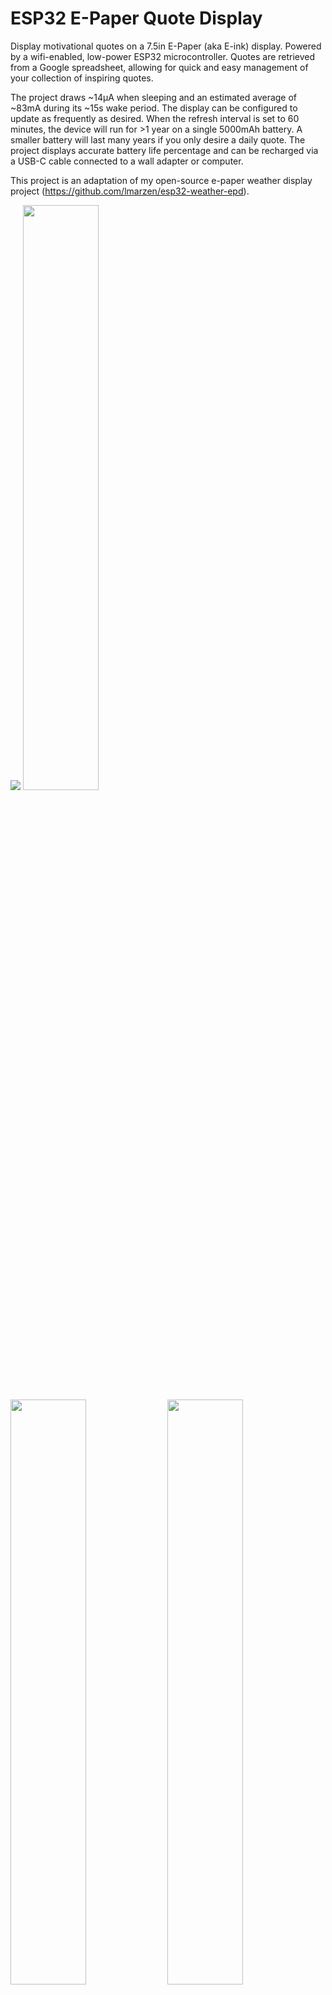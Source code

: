 # ESP32 E-Paper Quote Display

Display motivational quotes on a 7.5in E-Paper (aka E-ink) display. Powered by a wifi-enabled, low-power ESP32 microcontroller. Quotes are retrieved from a Google spreadsheet, allowing for quick and easy management of your collection of inspiring quotes.

The project draws ~14μA when sleeping and an estimated average of ~83mA during its ~15s wake period. The display can be configured to update as frequently as desired. When the refresh interval is set to 60 minutes, the device will run for >1 year on a single 5000mAh battery. A smaller battery will last many years if you only desire a daily quote. The project displays accurate battery life percentage and can be recharged via a USB-C cable connected to a wall adapter or computer.

This project is an adaptation of my open-source e-paper weather display project (https://github.com/lmarzen/esp32-weather-epd).

<p float="left">
  <img src="showcase/assembled-demo-rohn-front.jpg" />
  <img src="showcase/assembled-demo-side.jpg" width="49%" />
  <img src="showcase/assembled-demo-back.jpg" width="49%" />
  <img src="showcase/assembled-demo-bottom-cover.jpg" width="49%" />
  <img src="showcase/assembled-demo-bottom-cover-removed.jpg" width="49%" />
</p>

I made a small stand by hollowing out a piece of wood from the bottom. On the back, I used a short USB extension cable so that I can charge the battery without needing to remove the components from the stand. I also wired a small reset button to refresh the display manually. Additionally, I 3d printed a cover for the bottom, which is held on by magnets. The E-paper screen is very thin, so I used a thin piece of acrylic to support it.

## Features

Quotes are managed through a google spreadsheet.

The reset button can be used to manually cycle to the next quote.

Multiple quote selection options,

- Random - Choose a quote completely at random.
- Shuffle - Displays each quote once before shuffling them.
- Iterative - Loops through the quotes in order.

Quotes are automatically scaled to fit the screen optimally.

Alignment and font for quotes and authors can be controlled independently.

Support for multiple fonts, I have included a number of open-source fonts. If you want to add more, see [fonts/README](fonts/README).

Use different fonts depending on the length of the quote, or use the same font all around. Up to you!

Here are a handful of examples:

<p float="left">
  <img src="showcase/assembled-demo-example-front.jpg" width="24%" />
  <img src="showcase/assembled-demo-goforth-front.jpg" width="24%" />
  <img src="showcase/assembled-demo-nintendo-front.jpg" width="24%" />
  <img src="showcase/assembled-demo-williams-front.jpg" width="24%" />
</p>

## Setup Guide

### Hardware

7.5inch (800×480) E-Ink Display w/ HAT for Raspberry Pi, SPI interface

- Advantages of E-Paper
  - Ultra Low Power Consumption - E-Paper (or E-Ink) displays are ideal for low-power applications that do not require frequent display refreshes. E-Paper displays only draw power when refreshing the display and do not have a backlight. Images will remain on the screen even when power is removed.

- Limitations of E-Paper:
  - Colors - E-Paper has traditionally been limited to just black and white, but in recent years 3-color E-Paper screens have started showing up.

  - Refresh Times and Ghosting - E-Paper displays are highly susceptible to ghosting effects if refreshed too quickly. To avoid this, E-Paper displays often take a few seconds to refresh(4s for the unit used in this project) and will alternate between black and white a few times, which can be distracting.


- https://www.waveshare.com/product/7.5inch-e-paper-hat.htm (800x480, 7.5inch E-Ink display, Black/White)

- Note that this project also now supports this 3-color panel as well. Some elements will be drawn with an accent color, at the cost of a longer refresh sequence. https://www.waveshare.com/product/7.5inch-e-paper-hat-b.htm (800x480, 7.5inch E-Ink display, Red/Black/White)


FireBeetle 2 ESP32-E Microcontroller

- Why the ESP32?

  - Onboard WiFi.

  - 520kB of RAM and 4MB of FLASH, enough to store lots of fonts.

  - Low power consumption.

  - Small size, many small development boards available.

- Why the FireBeetle 2 ESP32-E

  - Drobot's FireBeetle ESP32 models are optimized for low-power consumption (https://diyi0t.com/reduce-the-esp32-power-consumption/). The Drobot's FireBeetle 2 ESP32-E variant offers USB-C, but older versions of the board with Mirco-USB would work fine too.

  - Firebeelte ESP32 models include onboard charging circuitry for a 3.7v lithium-ion(LiPo) battery.

  - FireBeetle ESP32 models include onboard circuitry to monitor battery voltage of a battery connected to its JST-PH2.0 connector.


- https://www.dfrobot.com/product-2195.html


3.7V Lipo Battery w/ 2 Pin JST Connector


- Size is up to you. I used a 10000mah battery so that the device can operate on a single charge for >1 year.


- The battery can be charged by plugging the FireBeetle ESP32 into the wall via the USB-C connector while the battery is plugged into the ESP32's JST connector.

  > **Warning**
  > The polarity of JST-PH2.0 connectors is not standardized! You may need to swap the order of the wires in the connector.


### Wiring

Pin connections are defined in config.cpp.

If you are using the FireBeetle 2 ESP32-E, you can use the connections I used or change them how you would like.

IMPORTANT: The E-Paper Driver Hat has two physical switches that MUST be set correctly for the display to work.

- Display Config: Set switch to position B.

- Interface Config: Set switch to position 0.

Cut the low power pad for even longer battery life.

- From https://wiki.dfrobot.com/FireBeetle_Board_ESP32_E_SKU_DFR0654

  > Low Power Pad: This pad is specially designed for low power consumption. It is connected by default. You can cut off the thin wire in the middle with a knife to disconnect it. After disconnection, the static power consumption can be reduced by 500 μA. The power consumption can be reduced to 13 μA after controlling the maincontroller enter the sleep mode through the program. Note: when the pad is disconnected, you can only drive RGB LED light via the USB Power supply.

<p float="left">
  <img src="showcase/wiring_diagram.png" width="66%" />
</p>


### Configuration, Compilation, and Upload

Clone this repository or download and extract the .zip.

Google Sheet

1. First, you will need to create a Google sheet and store your quotes in the first column (i.e. column A). (https://docs.google.com/spreadsheet)

2. Note down the Sheet ID, located in the URL. You will need to copy this into the Google Script you will set up next.

<p float="left">
  <img src="showcase/instructions/google-sheet.jpg" width="66%" />
</p>

4. Optionally specify an author for each quote. The author is indicated with an at sign, '@'. If you really want to include an at sign in a quote, you must escape it first with a backslash, '\\@'.

5. You can force your own line breaks by starting new lines within the quotes cell using `Ctrl + Enter`. The author will always be displayed on a new line.

Google Script

1. Navigate to Google Apps Script. Google Apps Script enables us to create a script that can interact with the Google Sheet we just created.

<p float="left">
  <img src="showcase/instructions/nav-to-apps-script.jpg" width="66%" />
</p>

2. Paste the contents of [code.gs](code.gs) into a new Google script. Don't forget to update the `sheet_id` variable to the Google Sheet ID you obtained from your sheet's URL earlier.

<p float="left">
  <img src="showcase/instructions/google-script-0.jpg" width="66%" />
</p>

3. Deploy the script.

   a. In the top right corner, click `Deploy->New deployment`.

   b. Click the gear next to `Select type`, then select `Web app`.
   
<p float="left">
  <img src="showcase/instructions/google-script-1.jpg" width="40%" />
</p>

   c. Give a description, then set `Who has access` to `Anyone`.
   
<p float="left">
  <img src="showcase/instructions/google-script-2.jpg" width="40%" />
</p>

   d. Click `Authorize access`.
   
<p float="left">
  <img src="showcase/instructions/google-script-3.jpg" width="40%" />
</p>

   e. Choose your account.
   
<p float="left">
  <img src="showcase/instructions/google-script-4.jpg" width="40%" />
</p>

   f. Click `Show Advanced` then `Go to <project_name> (unsafe)`.
   
<p float="left">
  <img src="showcase/instructions/google-script-5.jpg" width="40%" />
</p>

   g. Click `Allow`.
   
<p float="left">
  <img src="showcase/instructions/google-script-6.jpg" width="40%" />
</p>

   h. Then copy the `Deployment ID`. You will need to update the GS_DEPLOYMENT_ID with this string in [config.cpp](platformio/src/config.cpp).
   
<p float="left">
  <img src="showcase/instructions/google-script-7.jpg" width="40%" />
</p>
   

PlatformIO for VSCode is used for managing dependencies, code compilation, and uploading to ESP32.

1. Install VSCode.

2. Follow these instructions to install the PlatformIO extension for VSCode: https://platformio.org/install/ide?install=vscode

3. Open the project in VSCode.

   a. File > Open Folder...

   b. Navigate to this project and select the folder called "platformio".

4. Configure Options.

   - Most configuration options are located in [config.cpp](platformio/src/config.cpp), with a few  in [config.h](platformio/include/config.h).

   - Important settings to configure in config.cpp:

     - WiFi credentials (ssid, password).

     - Google script deployment ID.

     - Sleep duration.

     - Pin connections for E-Paper (SPI), and battery voltage (ADC).

   - Important settings to configure in config.h:

     - Fonts.

   - Comments explain each option in detail.

5. Build and Upload Code.

   a. Connect ESP32 to your computer via USB.

   b. Click the upload arrow along the bottom of the VSCode window. (Should say "PlatformIO: Upload" if you hover over it.)

      - PlatformIO will automatically download the required third-party libraries, compile, and upload the code. :)

      - You will only see this if you have the PlatformIO extension installed.

      - If you are getting errors during the upload process, you may need to install drivers to allow you to upload code to the ESP32.

## Licensing

esp32-quote-epd is licensed under the [GNU General Public License v3.0](LICENSE) with tools, fonts, and icons whose licenses are as follows:

| Name | License | Description |
|---------------------------------------------------------------------------------------------------------------|---------------------------------------------------------------------------------------|------------------------------------------------------------------------------------|
| [Adafruit-GFX-Library: fontconvert](https://github.com/adafruit/Adafruit-GFX-Library/tree/master/fontconvert) | [BSD License](fonts/fontconvert/license.txt) | CLI tool for preprocessing fonts to be used with the Adafruit_GFX Arduino library. |
| [GNU FreeFont](https://www.gnu.org/software/freefont/) | [GNU General Public License v3.0](https://www.gnu.org/software/freefont/license.html) | Font Family |
| [Lato](https://fonts.google.com/specimen/Lato) | [SIL OFL 1.1](http://scripts.sil.org/OFL) | Font Family |
| [Montserrat](https://fonts.google.com/specimen/Montserrat) | [SIL OFL 1.1](http://scripts.sil.org/OFL) | Font Family |
| [Open Sans](https://fonts.google.com/specimen/Open+Sans) | [SIL OFL 1.1](http://scripts.sil.org/OFL) | Font Family |
| [Poppins](https://fonts.google.com/specimen/Poppins) | [SIL OFL 1.1](http://scripts.sil.org/OFL) | Font Family |
| [Quicksand](https://fonts.google.com/specimen/Quicksand) | [SIL OFL 1.1](http://scripts.sil.org/OFL) | Font Family |
| [Raleway](https://fonts.google.com/specimen/Raleway) | [SIL OFL 1.1](http://scripts.sil.org/OFL) | Font Family |
| [Roboto](https://fonts.google.com/specimen/Roboto) | [Apache License v2.0](https://www.apache.org/licenses/LICENSE-2.0) | Font Family |
| [Roboto Mono](https://fonts.google.com/specimen/Roboto+Mono) | [Apache License v2.0](https://www.apache.org/licenses/LICENSE-2.0) | Font Family |
| [Roboto Slab](https://fonts.google.com/specimen/Roboto+Slab) | [Apache License v2.0](https://www.apache.org/licenses/LICENSE-2.0) | Font Family |
| [Ubuntu font](https://design.ubuntu.com/font) | [Ubuntu Font Licence v1.0](https://ubuntu.com/legal/font-licence) | Font Family |
| [Weather Themed Icons](https://github.com/erikflowers/weather-icons) | [SIL OFL 1.1](http://scripts.sil.org/OFL) | (wi-**.svg) Weather icon family by Lukas Bischoff/Erik Flowers. |
| [Google Icons](https://fonts.google.com/icons) | [Apache License v2.0](https://www.apache.org/licenses/LICENSE-2.0) | (battery**.svg) Battery icons from Google Icons. |
| [Phosphor Icons](https://github.com/phosphor-icons/homepage) | [MIT License](http://opensource.org/licenses/mit-license.html) | (wifi**.svg, warning_icon.svg, error_icon.svg) WiFi, Warning, and Error icons from Phosphor Icons. |

